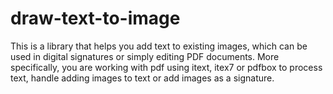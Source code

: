# draw-text-to-image
This is a library that helps you add text to existing images, which can be used in digital signatures or simply editing PDF documents. More specifically, you are working with pdf using itext, itex7 or pdfbox to process text, handle adding images to text or add images as a signature. 
